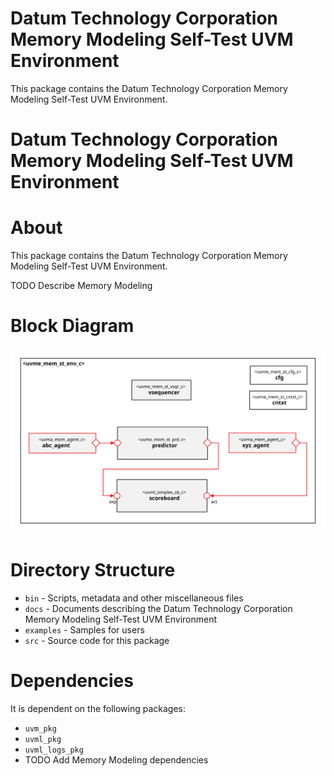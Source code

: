 # Datum Technology Corporation Memory Modeling Self-Test UVM Environment
This package contains the Datum Technology Corporation Memory Modeling Self-Test UVM Environment.



# Datum Technology Corporation Memory Modeling Self-Test UVM Environment


# About
This package contains the Datum Technology Corporation Memory Modeling Self-Test UVM Environment.

TODO Describe Memory Modeling


# Block Diagram
![alt text](./docs/env_block_diagram.svg "Memory Modeling Self-Test UVM Environment")

# Directory Structure
* `bin` - Scripts, metadata and other miscellaneous files
* `docs` - Documents describing the Datum Technology Corporation Memory Modeling Self-Test UVM Environment
* `examples` - Samples for users
* `src` - Source code for this package


# Dependencies
It is dependent on the following packages:

* `uvm_pkg`
* `uvml_pkg`
* `uvml_logs_pkg`
* TODO Add Memory Modeling dependencies
